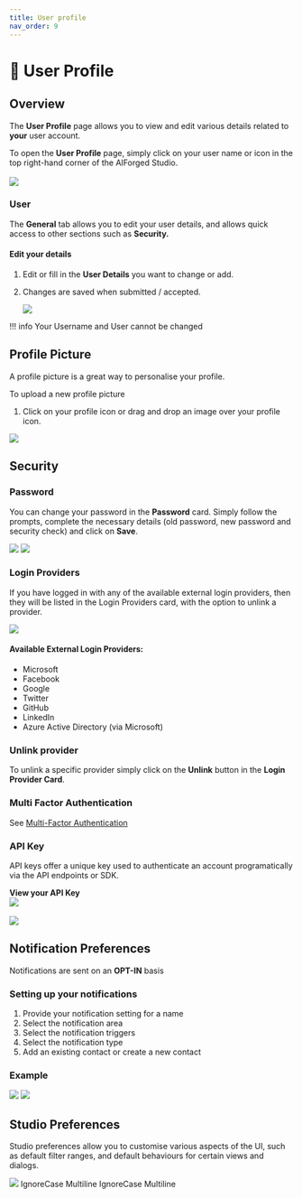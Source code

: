 ```yaml
---
title: User profile
nav_order: 9
---
```


# 🤵 User Profile

## Overview

The **User Profile** page allows you to view and edit various details related to **your** user account.

To open the **User Profile** page, simply click on your user name or icon in the top right-hand corner of the AIForged Studio.\
\
![](assets/image%20%2833%29%20%281%29%20%281%29.png)

### User

The **General** tab allows you to edit your user details, and allows quick access to other sections such as **Security.**

#### Edit your details

1. Edit or fill in the **User Details** you want to change or add.
2. Changes are saved when submitted / accepted.
    
   ![](assets/image%20%2834%29%20%281%29%20%281%29.png)

!!! info
    Your Username and User cannot be changed

## Profile Picture

A profile picture is a great way to personalise your profile.

To upload a new profile picture

1. Click on your profile icon or drag and drop an image over your profile icon.

![](assets/image%20%2836%29%20%281%29.png)
## Security

### Password

You can change your password in the **Password** card. Simply follow the prompts, complete the necessary details (old password, new password and security check) and click on **Save**.

![](assets/image%20%2839%29%20%281%29.png)
![](assets/image%20%2840%29%20%281%29.png)
### Login Providers

If you have logged in with any of the available external login providers, then they will be listed in the Login Providers card, with the option to unlink a provider.

![](assets/image%20%2837%29%20%281%29.png)
#### Available External Login Providers:

* Microsoft
* Facebook
* Google
* Twitter
* GitHub
* LinkedIn
* Azure Active Directory (via Microsoft)

### Unlink provider

To unlink a specific provider simply click on the **Unlink** button in the **Login Provider Card**.

### Multi Factor Authentication

See [Multi-Factor Authentication](multi-factor-authentication.md)

### API Key

API keys offer a unique key used to authenticate an account programatically via the API endpoints or SDK.

**View your API Key**\
![](assets/image%20%2841%29%20%281%29.png)\
\
![](assets/image%20%2842%29%20%281%29.png)

## Notification Preferences

Notifications are sent on an **OPT-IN** basis

### Setting up your notifications

1. Provide your notification setting for a name
2. Select the notification area
3. Select the notification triggers
4. Select the notification type
5. Add an existing contact or create a new contact

### Example

![](assets/image%20%2868%29.png)
![](assets/image%20%281%29%20%281%29%20%281%29%20%281%29%20%281%29.png)
## Studio Preferences

Studio preferences allow you to customise various aspects of the UI, such as default filter ranges, and default behaviours for certain views and dialogs.

![](assets/image%20%2843%29%20%281%29.png)
 IgnoreCase Multiline IgnoreCase Multiline





